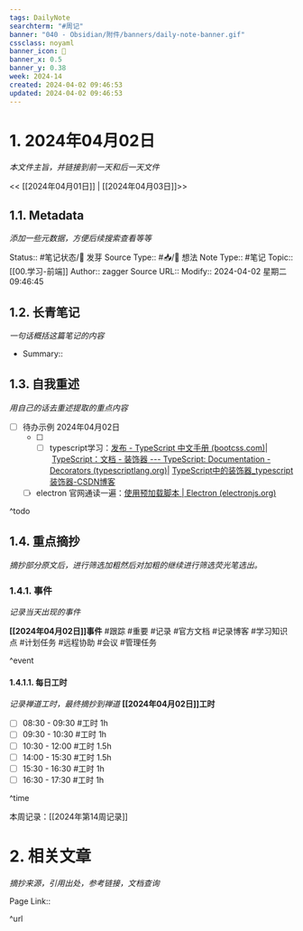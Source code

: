 ```yaml
---
tags: DailyNote
searchterm: "#周记"
banner: "040 - Obsidian/附件/banners/daily-note-banner.gif"
cssclass: noyaml
banner_icon: 💌
banner_x: 0.5
banner_y: 0.38
week: 2024-14
created: 2024-04-02 09:46:53
updated: 2024-04-02 09:46:53
---
```


# 1. 2024年04月02日

_本文件主旨，并链接到前一天和后一天文件_

<< [[2024年04月01日]] | [[2024年04月03日]]>>

## 1.1. Metadata

_添加一些元数据，方便后续搜索查看等等_

Status:: #笔记状态/🌱 发芽
Source Type:: #📥/💭 想法 
Note Type:: #笔记
Topic:: [[00.学习-前端]]
Author:: zagger
Source URL::
Modify:: 2024-04-02 星期二 09:46:45

## 1.2. 长青笔记

_一句话概括这篇笔记的内容_

- Summary::

## 1.3. 自我重述

_用自己的话去重述提取的重点内容_

- [ ] 待办示例 2024年04月02日
	- [ ] - [ ] typescript学习：[发布 - TypeScript 中文手册 (bootcss.com)](https://typescript.bootcss.com/declaration-files/publishing.html)| [TypeScript：文档 - 装饰器 --- TypeScript: Documentation - Decorators (typescriptlang.org)](https://www.typescriptlang.org/docs/handbook/decorators.html)| [TypeScript中的装饰器_typescript 装饰器-CSDN博客](https://blog.csdn.net/jieyucx/article/details/131388299)
	- [ ] electron 官网通读一遍：[使用预加载脚本 | Electron (electronjs.org)](https://www.electronjs.org/zh/docs/latest/tutorial/tutorial-preload)

^todo

## 1.4. 重点摘抄

_摘抄部分原文后，进行筛选加粗然后对加粗的继续进行筛选荧光笔选出。_

### 1.4.1. 事件

_记录当天出现的事件_

**[[2024年04月02日]]事件** 
#跟踪 #重要 #记录 #官方文档 #记录博客 #学习知识点 #计划任务 #远程协助 #会议 #管理任务

^event

#### 1.4.1.1. 每日工时

_记录禅道工时，最终摘抄到禅道_
**[[2024年04月02日]]工时**
- [ ] 08:30 - 09:30 #工时  1h
- [ ] 09:30 - 10:30 #工时  1h
- [ ] 10:30 - 12:00 #工时  1.5h
- [ ] 14:00 - 15:30 #工时  1.5h
- [ ] 15:30 - 16:30 #工时  1h
- [ ] 16:30 - 17:30 #工时  1h

^time

本周记录：[[2024年第14周记录]]

# 2. 相关文章

_摘抄来源，引用出处，参考链接，文档查询_

Page Link::

^url
